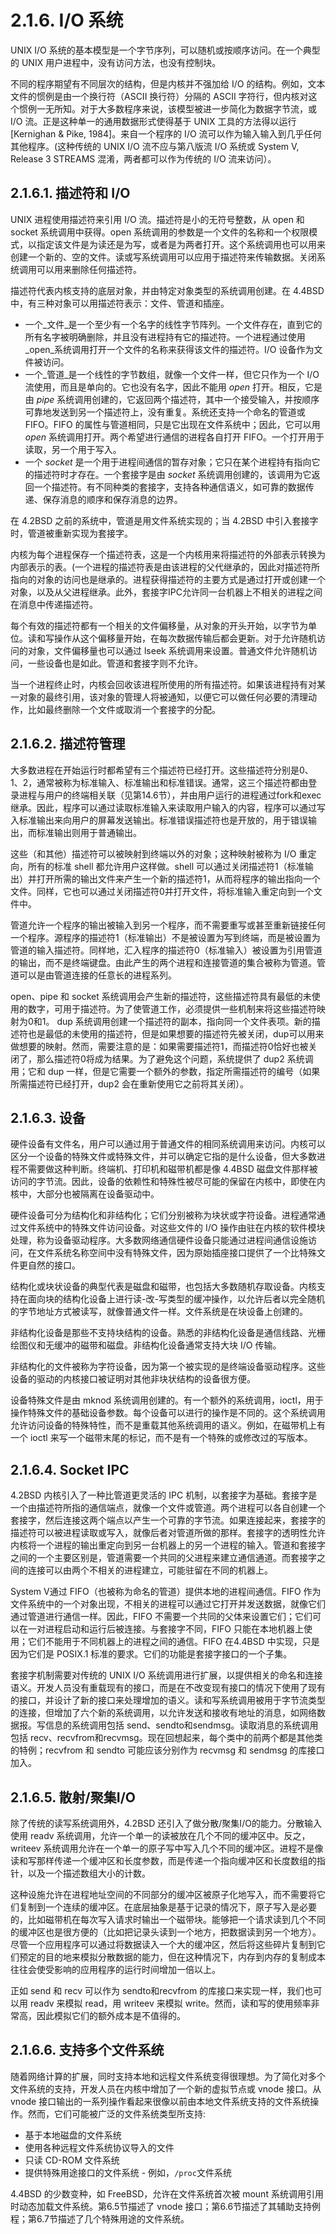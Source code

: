 # 2.1.6. I/O 系统

UNIX I/O 系统的基本模型是一个字节序列，可以随机或按顺序访问。在一个典型的 UNIX 用户进程中，没有访问方法，也没有控制块。

不同的程序期望有不同层次的结构，但是内核并不强加给 I/O 的结构。例如，文本文件的惯例是由一个换行符（ASCII 换行符）分隔的 ASCII 字符行，但内核对这个惯例一无所知。对于大多数程序来说，该模型被进一步简化为数据字节流，或 I/O 流。正是这种单一的通用数据形式使得基于 UNIX 工具的方法得以运行\[Kernighan & Pike, 1984]。来自一个程序的 I/O 流可以作为输入输入到几乎任何其他程序。(这种传统的 UNIX I/O 流不应与第八版流 I/O 系统或 System V, Release 3 STREAMS 混淆，两者都可以作为传统的 I/O 流来访问）。

## 2.1.6.1. 描述符和 I/O

UNIX 进程使用描述符来引用 I/O 流。描述符是小的无符号整数，从 open 和 socket 系统调用中获得。open 系统调用的参数是一个文件的名称和一个权限模式，以指定该文件是为读还是为写，或者是为两者打开。这个系统调用也可以用来创建一个新的、空的文件。读或写系统调用可以应用于描述符来传输数据。关闭系统调用可以用来删除任何描述符。

描述符代表内核支持的底层对象，并由特定对象类型的系统调用创建。在 4.4BSD 中，有三种对象可以用描述符表示：文件、管道和插座。

* 一个_文件_是一个至少有一个名字的线性字节阵列。一个文件存在，直到它的所有名字被明确删除，并且没有进程持有它的描述符。一个进程通过使用_open_系统调用打开一个文件的名称来获得该文件的描述符。I/O 设备作为文件被访问。
* 一个_管道_是一个线性的字节数组，就像一个文件一样，但它只作为一个 I/O 流使用，而且是单向的。它也没有名字，因此不能用 _open_ 打开。相反，它是由 _pipe_ 系统调用创建的，它返回两个描述符，其中一个接受输入，并按顺序可靠地发送到另一个描述符上，没有重复。系统还支持一个命名的管道或 FIFO。FIFO 的属性与管道相同，只是它出现在文件系统中；因此，它可以用 _open_ 系统调用打开。两个希望进行通信的进程各自打开 FIFO。一个打开用于读取，另一个用于写入。
* 一个 _socket_ 是一个用于进程间通信的暂存对象；它只在某个进程持有指向它的描述符时才存在。一个套接字是由 _socket_ 系统调用创建的，该调用为它返回一个描述符。有不同种类的套接字，支持各种通信语义，如可靠的数据传递、保存消息的顺序和保存消息的边界。

在 4.2BSD 之前的系统中，管道是用文件系统实现的；当 4.2BSD 中引入套接字时，管道被重新实现为套接字。

内核为每个进程保存一个描述符表，这是一个内核用来将描述符的外部表示转换为内部表示的表。(一个进程的描述符表是由该进程的父代继承的，因此对描述符所指向的对象的访问也是继承的。进程获得描述符的主要方式是通过打开或创建一个对象，以及从父进程继承。此外，套接字IPC允许同一台机器上不相关的进程之间在消息中传递描述符。

每个有效的描述符都有一个相关的文件偏移量，从对象的开头开始，以字节为单位。读和写操作从这个偏移量开始，在每次数据传输后都会更新。对于允许随机访问的对象，文件偏移量也可以通过 lseek 系统调用来设置。普通文件允许随机访问，一些设备也是如此。管道和套接字则不允许。

当一个进程终止时，内核会回收该进程所使用的所有描述符。如果该进程持有对某一对象的最终引用，该对象的管理人将被通知，以便它可以做任何必要的清理动作，比如最终删除一个文件或取消一个套接字的分配。

## 2.1.6.2. 描述符管理

大多数进程在开始运行时都希望有三个描述符已经打开。这些描述符分别是0、1、2，通常被称为标准输入、标准输出和标准错误。通常，这三个描述符都由登录进程与用户的终端相关联（见第14.6节），并由用户运行的进程通过fork和exec继承。因此，程序可以通过读取标准输入来读取用户输入的内容，程序可以通过写入标准输出来向用户的屏幕发送输出。标准错误描述符也是开放的，用于错误输出，而标准输出则用于普通输出。

这些（和其他）描述符可以被映射到终端以外的对象；这种映射被称为 I/O 重定向，所有的标准 shell 都允许用户这样做。shell 可以通过关闭描述符1（标准输出）并打开所需的输出文件来产生一个新的描述符1，从而将程序的输出指向一个文件。同样，它也可以通过关闭描述符0并打开文件，将标准输入重定向到一个文件中。

管道允许一个程序的输出被输入到另一个程序，而不需要重写或甚至重新链接任何一个程序。源程序的描述符1（标准输出）不是被设置为写到终端，而是被设置为管道的输入描述符。同样地，汇入程序的描述符0（标准输入）被设置为引用管道的输出，而不是终端键盘。由此产生的两个进程和连接管道的集合被称为管道。管道可以是由管道连接的任意长的进程系列。

open、pipe 和 socket 系统调用会产生新的描述符，这些描述符具有最低的未使用的数字，可用于描述符。为了使管道工作，必须提供一些机制来将这些描述符映射为0和1。 dup 系统调用创建一个描述符的副本，指向同一个文件表项。新的描述符也是最低的未使用的描述符，但是如果想要的描述符先被关闭，dup可以用来做想要的映射。然而，需要注意的是：如果需要描述符1，而描述符0恰好也被关闭了，那么描述符0将成为结果。为了避免这个问题，系统提供了 dup2 系统调用；它和 dup 一样，但是它需要一个额外的参数，指定所需描述符的编号（如果所需描述符已经打开，dup2 会在重新使用它之前将其关闭）。

## 2.1.6.3. 设备

硬件设备有文件名，用户可以通过用于普通文件的相同系统调用来访问。内核可以区分一个设备的特殊文件或特殊文件，并可以确定它指的是什么设备，但大多数进程不需要做这种判断。终端机、打印机和磁带机都是像 4.4BSD 磁盘文件那样被访问的字节流。因此，设备的依赖性和特殊性被尽可能的保留在内核中，即使在内核中，大部分也被隔离在设备驱动中。

硬件设备可分为结构化和非结构化；它们分别被称为块状或字符设备。进程通常通过文件系统中的特殊文件访问设备。对这些文件的 I/O 操作由驻在内核的软件模块处理，称为设备驱动程序。大多数网络通信硬件设备只能通过进程间通信设施访问，在文件系统名称空间中没有特殊文件，因为原始插座接口提供了一个比特殊文件更自然的接口。

结构化或块状设备的典型代表是磁盘和磁带，也包括大多数随机存取设备。内核支持在面向块的结构化设备上进行读-改-写类型的缓冲操作，以允许后者以完全随机的字节地址方式被读写，就像普通文件一样。文件系统是在块设备上创建的。

非结构化设备是那些不支持块结构的设备。熟悉的非结构化设备是通信线路、光栅绘图仪和无缓冲的磁带和磁盘。非结构化设备通常支持大块 I/O 传输。

非结构化的文件被称为字符设备，因为第一个被实现的是终端设备驱动程序。这些设备的驱动的内核接口被证明对其他非块状结构的设备很方便。

设备特殊文件是由 mknod 系统调用创建的。有一个额外的系统调用，ioctl，用于操作特殊文件的基础设备参数。每个设备可以进行的操作是不同的。这个系统调用允许访问设备的特殊特性，而不是重载其他系统调用的语义。例如，在磁带机上有一个 ioctl 来写一个磁带末尾的标记，而不是有一个特殊的或修改过的写版本。

## 2.1.6.4. Socket IPC

4.2BSD 内核引入了一种比管道更灵活的 IPC 机制，以套接字为基础。套接字是一个由描述符所指的通信端点，就像一个文件或管道。两个进程可以各自创建一个套接字，然后连接这两个端点以产生一个可靠的字节流。如果连接起来，套接字的描述符可以被进程读取或写入，就像后者对管道所做的那样。套接字的透明性允许内核将一个进程的输出重定向到另一台机器上的另一个进程的输入。管道和套接字之间的一个主要区别是，管道需要一个共同的父进程来建立通信通道。而套接字之间的连接可以由两个不相关的进程建立，可能驻留在不同的机器上。

System V通过 FIFO（也被称为命名的管道）提供本地的进程间通信。FIFO 作为文件系统中的一个对象出现，不相关的进程可以通过它打开并发送数据，就像它们通过管道进行通信一样。因此，FIFO 不需要一个共同的父体来设置它们；它们可以在一对进程启动和运行后被连接。与套接字不同，FIFO 只能在本地机器上使用；它们不能用于不同机器上的进程之间的通信。FIFO 在4.4BSD 中实现，只是因为它们是 POSIX.1 标准的要求。它们的功能是套接字接口的一个子集。

套接字机制需要对传统的 UNIX I/O 系统调用进行扩展，以提供相关的命名和连接语义。开发人员没有重载现有的接口，而是在不改变现有接口的情况下使用了现有的接口，并设计了新的接口来处理增加的语义。读和写系统调用被用于字节流类型的连接，但增加了六个新的系统调用，以允许发送和接收有地址的消息，如网络数据报。写信息的系统调用包括 send、sendto和sendmsg。读取消息的系统调用包括 recv、recvfrom和recvmsg。现在回想起来，每个类中的前两个都是其他类的特例；recvfrom 和 sendto 可能应该分别作为 recvmsg 和 sendmsg 的库接口加入。

## 2.1.6.5. 散射/聚集I/O

除了传统的读写系统调用外，4.2BSD 还引入了做分散/聚集I/O的能力。分散输入使用 readv 系统调用，允许一个单一的读被放在几个不同的缓冲区中。反之，writeev 系统调用允许在一个单一的原子写中写入几个不同的缓冲区。进程不是像读和写那样传递一个缓冲区和长度参数，而是传递一个指向缓冲区和长度数组的指针，以及一个描述数组大小的计数。

这种设施允许在进程地址空间的不同部分的缓冲区被原子化地写入，而不需要将它们复制到一个连续的缓冲区。在底层抽象是基于记录的情况下，原子写入是必要的，比如磁带机在每次写入请求时输出一个磁带块。能够把一个请求读到几个不同的缓冲区也是很方便的（比如把记录头读到一个地方，把数据读到另一个地方）。尽管一个应用程序可以通过将数据读入一个大的缓冲区，然后将这些碎片复制到它们预定的目的地来模拟分散数据的能力，但在这种情况下，内存到内存的复制成本往往会使受影响的应用程序的运行时间增加一倍以上。

正如 send 和 recv 可以作为 sendto和recvfrom 的库接口来实现一样，我们也可以用 readv 来模拟 read，用 writeev 来模拟 write。然而，读和写的使用频率非常高，因此模拟它们的额外成本是不值得的。

## 2.1.6.6. 支持多个文件系统

随着网络计算的扩展，同时支持本地和远程文件系统变得很理想。为了简化对多个文件系统的支持，开发人员在内核中增加了一个新的虚拟节点或 vnode 接口。从 vnode 接口输出的一系列操作看起来很像以前由本地文件系统支持的文件系统操作。然而，它们可能被广泛的文件系统类型所支持:

* 基于本地磁盘的文件系统
* 使用各种远程文件系统协议导入的文件
* 只读 CD-ROM 文件系统
* 提供特殊用途接口的文件系统 - 例如，`/proc`文件系统

4.4BSD 的少数变种，如 FreeBSD，允许在文件系统首次被 mount 系统调用引用时动态加载文件系统。第6.5节描述了 vnode 接口；第6.6节描述了其辅助支持例程；第6.7节描述了几个特殊用途的文件系统。
